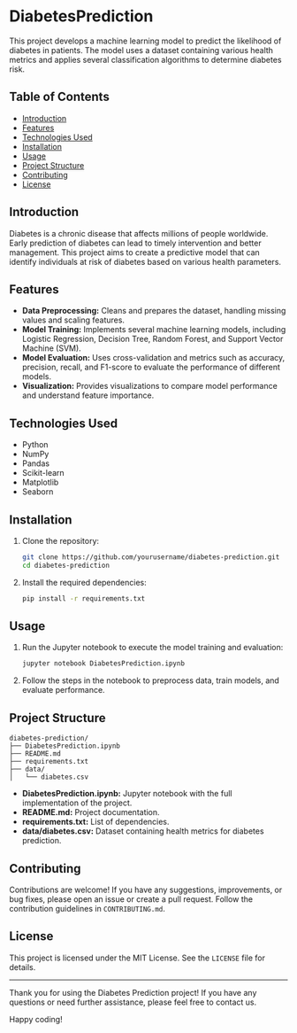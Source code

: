 # DiabetesPrediction

This project develops a machine learning model to predict the likelihood of diabetes in patients. The model uses a dataset containing various health metrics and applies several classification algorithms to determine diabetes risk.

## Table of Contents

- [Introduction](#introduction)
- [Features](#features)
- [Technologies Used](#technologies-used)
- [Installation](#installation)
- [Usage](#usage)
- [Project Structure](#project-structure)
- [Contributing](#contributing)
- [License](#license)

## Introduction

Diabetes is a chronic disease that affects millions of people worldwide. Early prediction of diabetes can lead to timely intervention and better management. This project aims to create a predictive model that can identify individuals at risk of diabetes based on various health parameters.

## Features

- **Data Preprocessing:** Cleans and prepares the dataset, handling missing values and scaling features.
- **Model Training:** Implements several machine learning models, including Logistic Regression, Decision Tree, Random Forest, and Support Vector Machine (SVM).
- **Model Evaluation:** Uses cross-validation and metrics such as accuracy, precision, recall, and F1-score to evaluate the performance of different models.
- **Visualization:** Provides visualizations to compare model performance and understand feature importance.

## Technologies Used

- Python
- NumPy
- Pandas
- Scikit-learn
- Matplotlib
- Seaborn

## Installation

1. Clone the repository:
   ```bash
   git clone https://github.com/yourusername/diabetes-prediction.git
   cd diabetes-prediction
   ```

2. Install the required dependencies:
   ```bash
   pip install -r requirements.txt
   ```

## Usage

1. Run the Jupyter notebook to execute the model training and evaluation:
   ```bash
   jupyter notebook DiabetesPrediction.ipynb
   ```

2. Follow the steps in the notebook to preprocess data, train models, and evaluate performance.

## Project Structure

```
diabetes-prediction/
├── DiabetesPrediction.ipynb
├── README.md
├── requirements.txt
├── data/
│   └── diabetes.csv
```

- **DiabetesPrediction.ipynb:** Jupyter notebook with the full implementation of the project.
- **README.md:** Project documentation.
- **requirements.txt:** List of dependencies.
- **data/diabetes.csv:** Dataset containing health metrics for diabetes prediction.

## Contributing

Contributions are welcome! If you have any suggestions, improvements, or bug fixes, please open an issue or create a pull request. Follow the contribution guidelines in `CONTRIBUTING.md`.

## License

This project is licensed under the MIT License. See the `LICENSE` file for details.

---

Thank you for using the Diabetes Prediction project! If you have any questions or need further assistance, please feel free to contact us.

Happy coding!
